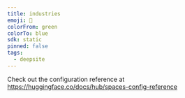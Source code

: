 ```yaml
---
title: industries
emoji: 🐳
colorFrom: green
colorTo: blue
sdk: static
pinned: false
tags:
  - deepsite
---
```


Check out the configuration reference at https://huggingface.co/docs/hub/spaces-config-reference